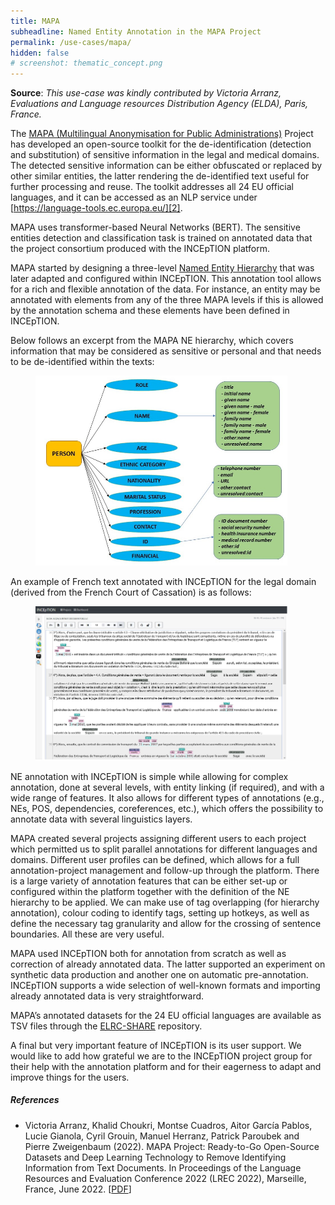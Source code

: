 ```yaml
---
title: MAPA
subheadline: Named Entity Annotation in the MAPA Project
permalink: /use-cases/mapa/
hidden: false
# screenshot: thematic_concept.png
---
```


**Source**: <i>This use-case was kindly contributed by Victoria Arranz, Evaluations and Language resources Distribution Agency (ELDA), Paris, France.</i>

The [MAPA (Multilingual Anonymisation for Public Administrations)][1] Project has developed an open-source toolkit for the de-identification (detection and substitution) of sensitive information in the legal and medical domains. The detected sensitive information can be either obfuscated or replaced by other similar entities, the latter rendering the de-identified text useful for further processing and reuse. The toolkit addresses all 24 EU official languages, and it can be accessed as an NLP service under [https://language-tools.ec.europa.eu/][2].

MAPA uses transformer-based Neural Networks (BERT). The sensitive entities detection and classification task is trained on annotated data that the project consortium produced with the INCEpTION platform.

MAPA started by designing a three-level [Named Entity Hierarchy][3] that was later adapted and configured within INCEpTION. This annotation tool allows for a rich and flexible annotation of the data. For instance, an entity may be annotated with elements from any of the three MAPA levels if this is allowed by the annotation schema and these elements have been defined in INCEpTION.

Below follows an excerpt from the MAPA NE hierarchy, which covers information that may be considered as sensitive or personal and that needs to be de-identified within the texts:

<figure id="figure1" style="width: 80%">
  <img src="figure1.png"/>
</figure>

An example of French text annotated with INCEpTION for the legal domain (derived from the French Court of Cassation) is as follows:

<figure id="figure2" style="width: 80%">
  <img src="figure2.png"/>
</figure>

NE annotation with INCEpTION is simple while allowing for complex annotation, done at several levels, with entity linking (if required), and with a wide range of features. It also allows for different types of annotations (e.g., NEs, POS, dependencies, coreferences, etc.), which offers the possibility to annotate data with several linguistics layers.

MAPA created several projects assigning different users to each project which permitted us to split parallel annotations for different languages and domains. Different user profiles can be defined, which allows for a full annotation-project management and follow-up through the platform. 
There is a large variety of annotation features that can be either set-up or configured within the platform together with the definition of the NE hierarchy to be applied. We can make use of tag overlapping (for hierarchy annotation), colour coding to identify tags, setting up hotkeys, as well as define the necessary tag granularity and allow for the crossing of sentence boundaries. All these are very useful.

MAPA used INCEpTION both for annotation from scratch as well as correction of already annotated data. The latter supported an experiment on synthetic data production and another one on automatic pre-annotation. INCEpTION supports a wide selection of well-known formats and importing already annotated data is very straightforward.

MAPA’s annotated datasets for the 24 EU official languages are available as TSV files through the [ELRC-SHARE][4] repository. 

A final but very important feature of INCEpTION is its user support. We would like to add how grateful we are to the INCEpTION project group for their help with the annotation platform and for their eagerness to adapt and improve things for the users.

##### References

* Victoria Arranz, Khalid Choukri, Montse Cuadros, Aitor García Pablos, Lucie Gianola, Cyril Grouin, Manuel Herranz, Patrick Paroubek and Pierre Zweigenbaum (2022). 
  MAPA Project: Ready-to-Go Open-Source Datasets and Deep Learning Technology to Remove Identifying Information from Text Documents.
  In Proceedings of the Language Resources and Evaluation Conference 2022 (LREC 2022), Marseille, France, June 2022. 
  [[PDF](http://www.lrec-conf.org/proceedings/lrec2022/workshops/LEGAL/pdf/2022.legal-1.12.pdf)]

[1]: https://mapa-project.eu/
[2]: https://language-tools.ec.europa.eu/
[3]: http://www.elra.info/media/filer_public/2022/05/10/mapa_annotation-guidelines-v6.pdf
[4]: https://elrc-share.eu/repository/search/?q=MAPA
